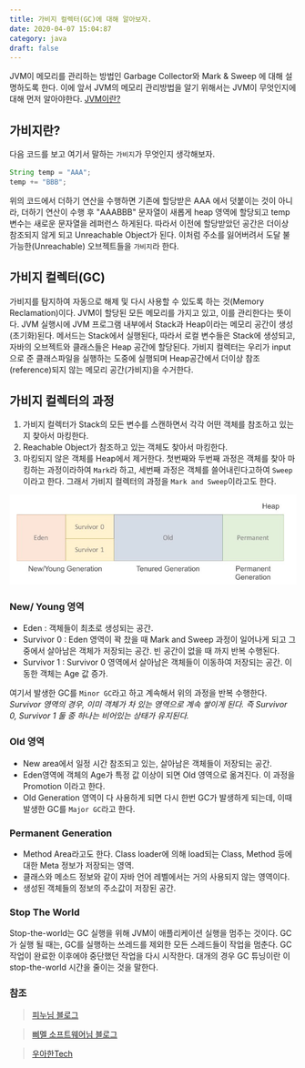 ```yaml
---
title: 가비지 컬렉터(GC)에 대해 알아보자.
date: 2020-04-07 15:04:87
category: java
draft: false
---
```


JVM이 메모리를 관리하는 방법인 Garbage Collector와 Mark & Sweep 에 대해 설명하도록 한다. 이에 앞서 JVM의 메모리 관리방법을 알기 위해서는 JVM이 무엇인지에 대해 먼저 알아야한다. [JVM이란?](https://hanul-dev.netlify.com/java/%EC%9E%90%EB%B0%94%EA%B0%80%EB%A8%B8%EC%8B%A0(jvm)%EC%9D%B4%EB%9E%80-%EB%AC%B4%EC%97%87%EC%9D%B8%EA%B0%80/)

## 가비지란?
다음 코드를 보고 여기서 말하는 `가비지`가 무엇인지 생각해보자.

```java
String temp = "AAA";
temp += "BBB";
```

위의 코드에서 더하기 연산을 수행하면 기존에 할당받은 AAA 에서 덧붙이는 것이 아니라, 더하기 연산이 수행 후 "AAABBB" 문자열이 새롭게 heap 영역에 할당되고 temp 변수는 새로운 문자열을 레퍼런스 하게된다. 따라서 이전에 할당받았던 공간은 더이상 참조되지 않게 되고 Unreachable Object가 된다. 이처럼 주소를 잃어버려서 도달 불가능한(Unreachable) 오브젝트들을 `가비지`라 한다.

## 가비지 컬렉터(GC)
가비지를 탐지하여 자동으로 해제 및 다시 사용할 수 있도록 하는 것(Memory Reclamation)이다. JVM이 할당된 모든 메모리를 가지고 있고, 이를 관리한다는 뜻이다. JVM 실행시에 JVM 프로그램 내부에서 Stack과 Heap이라는 메모리 공간이 생성(초기화)된다. 메서드는 Stack에서 실행된다, 따라서 로컬 변수들은 Stack에 생성되고, 자바의 오브젝트와 클래스들은 Heap 공간에 할당된다. 가비지 컬렉터는 우리가 input으로 준 클래스파일을 실행하는 도중에 실행되며 Heap공간에서 더이상 참조(reference)되지 않는 메모리 공간(가비지)을 수거한다.


## 가비지 컬렉터의 과정
1. 가비지 컬렉터가 Stack의 모든 변수를 스캔하면서 각각 어떤 객체를 참조하고 있는지 찾아서 마킹한다.
2. Reachable Object가 참조하고 있는 객체도 찾아서 마킹한다.
3. 마킹되지 않은 객체를 Heap에서 제거한다.
첫번째와 두번째 과정은 객체를 찾아 마킹하는 과정이라하여 `Mark`라 하고, 세번째 과정은 객체를 쓸어내린다고하여 `Sweep`이라고 한다. 그래서 가비지 컬렉터의 과정을 `Mark and Sweep`이라고도 한다.

![](../../assets/runtimearea_heap.png)

### New/ Young 영역
- Eden : 객체들이 최초로 생성되는 공간.
- Survivor 0 : Eden 영역이 꽉 찼을 때 Mark and Sweep 과정이 일어나게 되고 그중에서 살아남은 객체가 저장되는 공간. 빈 공간이 없을 때 까지 반복 수행된다.
- Survivor 1 : Survivor 0 영역에서 살아남은 객체들이 이동하여 저장되는 공간. 이동한 객체는 Age 값 증가.

여기서 발생한 GC를 `Minor GC`라고 하고 계속해서 위의 과정을 반복 수행한다. *Survivor 영역의 경우, 이미 객체가 차 있는 영역으로 계속 쌓이게 된다. 즉 Survivor 0, Survivor 1 둘 중 하나는 비어있는 상태가 유지된다.*

### Old 영역
- New area에서 일정 시간 참조되고 있는, 살아남은 객체들이 저장되는 공간.
- Eden영역에 객체의 Age가 특정 값 이상이 되면 Old 영역으로 옮겨진다. 이 과정을 Promotion 이라고 한다.
- Old Generation 영역이 다 사용하게 되면 다시 한번 GC가 발생하게 되는데, 이때 발생한 GC를 `Major GC`라고 한다.

### Permanent Generation
- Method Area라고도 한다. Class loader에 의해 load되는 Class, Method 등에 대한 Meta 정보가 저장되는 영역.
- 클래스와 메소드 정보와 같이 자바 언어 레벨에서는 거의 사용되지 않는 영역이다.
- 생성된 객체들의 정보의 주소값이 저장된 공간.


### Stop The World
Stop-the-world는 GC 실행을 위해 JVM이 애플리케이션 실행을 멈주는 것이다. GC가 실행 될 때는, GC를 실행하는 쓰레드를 제외한 모든 스레드들이 작업을 멈춘다. GC 작업이 완료한 이후에야 중단했던 작업을 다시 시작한다. 대개의 경우 GC 튜닝이란 이 stop-the-world 시간을 줄이는 것을 말한다.



### 참조
> [피누님 블로그](https://velog.io/@litien/%EA%B0%80%EB%B9%84%EC%A7%80-%EC%BB%AC%EB%A0%89%ED%84%B0GC)

> [삐멜 소프트웨어님 블로그](https://imasoftwareengineer.tistory.com/103)

> [우아한Tech](https://www.youtube.com/watch?v=vZRmCbl871I)

